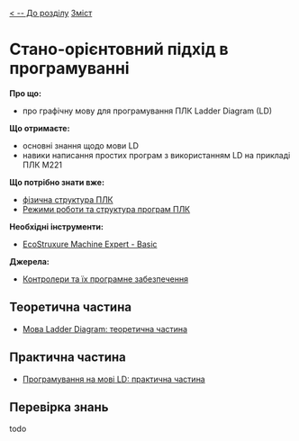 [< -- До розділу](../README.md)         [Зміст](../../contents.md)

# Стано-орієнтовний підхід в програмуванні

**Про що:**

- про графічну мову для програмування ПЛК Ladder Diagram (LD)

**Що отримаєте:**

- основні знання щодо мови LD
- навики написання простих програм з використанням LD на прикладі ПЛК M221  

**Що потрібно знати вже:**

- [фізична структура ПЛК](https://romamirkevich.github.io/PLCBeginner/%D0%9B%D0%B5%D0%BA%D1%86%D1%96%D1%97/01_HardM221.html)
- [Режими роботи та структура програм ПЛК](https://romamirkevich.github.io/PLCBeginner/%D0%9B%D0%B5%D0%BA%D1%86%D1%96%D1%97/1_Modes.html)

**Необхідні інструменти:**

- [EcoStruxure Machine Expert - Basic](https://www.se.com/ua/uk/download/document/Machine_Expert_Basic_V1_2_SP1)

**Джерела:** 

- [Контролери та їх програмне забезпечення](https://github.com/romamirkevich/PLCBeginner)

## Теоретична частина

- [Мова Ladder Diagram: теоретична частина](teor.md)

## Практична частина

- [Програмування на мові LD: практична частина](lab.md)

## Перевірка знань

todo